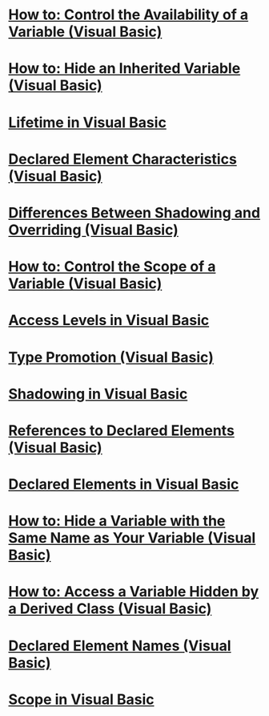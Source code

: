 # [How to: Control the Availability of a Variable (Visual Basic)](how-to-control-the-availability-of-a-variable.md)
# [How to: Hide an Inherited Variable (Visual Basic)](how-to-hide-an-inherited-variable.md)
# [Lifetime in Visual Basic](lifetime.md)
# [Declared Element Characteristics (Visual Basic)](declared-element-characteristics.md)
# [Differences Between Shadowing and Overriding (Visual Basic)](differences-between-shadowing-and-overriding.md)
# [How to: Control the Scope of a Variable (Visual Basic)](how-to-control-the-scope-of-a-variable.md)
# [Access Levels in Visual Basic](access-levels.md)
# [Type Promotion (Visual Basic)](type-promotion.md)
# [Shadowing in Visual Basic](shadowing.md)
# [References to Declared Elements (Visual Basic)](references-to-declared-elements.md)
# [Declared Elements in Visual Basic](index.md)
# [How to: Hide a Variable with the Same Name as Your Variable (Visual Basic)](how-to-hide-a-variable-with-the-same-name-as-your-variable.md)
# [How to: Access a Variable Hidden by a Derived Class (Visual Basic)](how-to-access-a-variable-hidden-by-a-derived-class.md)
# [Declared Element Names (Visual Basic)](declared-element-names.md)
# [Scope in Visual Basic](scope.md)
